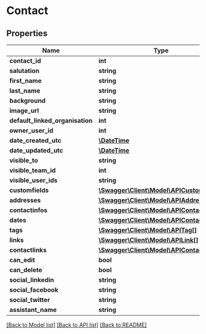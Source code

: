 # Contact

## Properties
Name | Type | Description | Notes
------------ | ------------- | ------------- | -------------
**contact_id** | **int** |  | [optional] 
**salutation** | **string** |  | [optional] 
**first_name** | **string** |  | [optional] 
**last_name** | **string** |  | [optional] 
**background** | **string** |  | [optional] 
**image_url** | **string** |  | [optional] 
**default_linked_organisation** | **int** |  | [optional] 
**owner_user_id** | **int** |  | [optional] 
**date_created_utc** | [**\DateTime**](\DateTime.md) |  | [optional] 
**date_updated_utc** | [**\DateTime**](\DateTime.md) |  | [optional] 
**visible_to** | **string** |  | [optional] 
**visible_team_id** | **int** |  | [optional] 
**visible_user_ids** | **string** |  | [optional] 
**customfields** | [**\Swagger\Client\Model\APICustomField[]**](APICustomField.md) |  | [optional] 
**addresses** | [**\Swagger\Client\Model\APIAddress[]**](APIAddress.md) |  | [optional] 
**contactinfos** | [**\Swagger\Client\Model\APIContactInfo[]**](APIContactInfo.md) |  | [optional] 
**dates** | [**\Swagger\Client\Model\APIContactDate[]**](APIContactDate.md) |  | [optional] 
**tags** | [**\Swagger\Client\Model\APITag[]**](APITag.md) |  | [optional] 
**links** | [**\Swagger\Client\Model\APILink[]**](APILink.md) |  | [optional] 
**contactlinks** | [**\Swagger\Client\Model\APIContactLink[]**](APIContactLink.md) |  | [optional] 
**can_edit** | **bool** |  | [optional] 
**can_delete** | **bool** |  | [optional] 
**social_linkedin** | **string** |  | [optional] 
**social_facebook** | **string** |  | [optional] 
**social_twitter** | **string** |  | [optional] 
**assistant_name** | **string** |  | [optional] 

[[Back to Model list]](../README.md#documentation-for-models) [[Back to API list]](../README.md#documentation-for-api-endpoints) [[Back to README]](../README.md)


